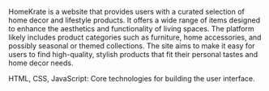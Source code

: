 HomeKrate is a website that provides users with a curated selection of home decor and lifestyle products. It offers a wide range of items designed to enhance the aesthetics and functionality of living spaces. The platform likely includes product categories such as furniture, home accessories, and possibly seasonal or themed collections. The site aims to make it easy for users to find high-quality, stylish products that fit their personal tastes and home decor needs.

HTML, CSS, JavaScript: Core technologies for building the user interface.
